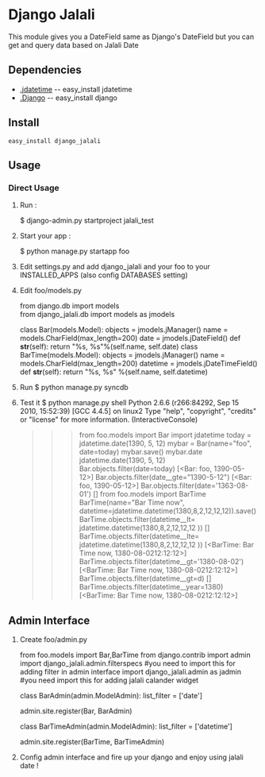 Django Jalali
=============
This module gives you a DateField same as Django's DateField but you can get and query data based on Jalali Date

Dependencies
------------
* [.jdatetime](http://pypi.python.org/pypi/jdatetime/) -- easy_install jdatetime
* [.Django](https://www.djangoproject.com/) -- easy_install django

Install
-------

    easy_install django_jalali

Usage
-----

### Direct Usage

1. Run : 

    $ django-admin.py startproject jalali_test

2. Start your app :

    $ python manage.py startapp foo

3. Edit settings.py and add django_jalali and your foo to your INSTALLED_APPS (also config DATABASES setting)

4. Edit foo/models.py 

    from django.db import models                                                                                                                          
    from django_jalali.db import models as jmodels

    class Bar(models.Model):
        objects = jmodels.jManager()
        name =  models.CharField(max_length=200)
        date =  jmodels.jDateField()
        def __str__(self):
            return "%s, %s"%(self.name, self.date)
    class BarTime(models.Model):
        objects = jmodels.jManager()
        name =  models.CharField(max_length=200)
        datetime = jmodels.jDateTimeField()
        def __str__(self):
            return "%s, %s" %(self.name, self.datetime)
5. Run 
    $ python manage.py syncdb

6. Test it
    $ python manage.py shell
    Python 2.6.6 (r266:84292, Sep 15 2010, 15:52:39) 
    [GCC 4.4.5] on linux2
    Type "help", "copyright", "credits" or "license" for more information.
    (InteractiveConsole)
    >>> from foo.models import Bar
    >>> import jdatetime
    >>> today = jdatetime.date(1390, 5, 12)
    >>> mybar = Bar(name="foo", date=today)
    >>> mybar.save()
    >>> mybar.date
    jdatetime.date(1390, 5, 12)
    >>> Bar.objects.filter(date=today)
    [<Bar: foo, 1390-05-12>]
    >>> Bar.objects.filter(date__gte="1390-5-12")
    [<Bar: foo, 1390-05-12>]
    >>> Bar.objects.filter(date='1363-08-01')
    []
    >>> from foo.models import BarTime
    >>> BarTime(name="Bar Time now", datetime=jdatetime.datetime(1380,8,2,12,12,12)).save()
    >>> BarTime.objects.filter(datetime__lt= jdatetime.datetime(1380,8,2,12,12,12 ))
    []
    >>> BarTime.objects.filter(datetime__lte= jdatetime.datetime(1380,8,2,12,12,12 ))
    [<BarTime: Bar Time now, 1380-08-0212:12:12>]
    >>> BarTime.objects.filter(datetime__gt='1380-08-02')
    [<BarTime: Bar Time now, 1380-08-0212:12:12>]
    >>> BarTime.objects.filter(datetime__gt=d)
    []
    >>> BarTime.objects.filter(datetime__year=1380)
    [<BarTime: Bar Time now, 1380-08-0212:12:12>]

Admin Interface 
---------------

1. Create foo/admin.py

    from foo.models import Bar,BarTime
    from django.contrib import admin
    import django_jalali.admin.filterspecs #you need to import this for adding filter in admin interface
    import django_jalali.admin as jadmin #you need import this for adding jalali calander widget

    class BarAdmin(admin.ModelAdmin):
        list_filter = ['date']

    admin.site.register(Bar, BarAdmin)

    class BarTimeAdmin(admin.ModelAdmin):
        list_filter = ['datetime']

    admin.site.register(BarTime, BarTimeAdmin)

2. Config admin interface and fire up your django and enjoy using jalali date !
